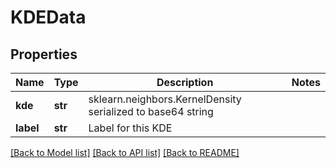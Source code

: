 # KDEData

## Properties
Name | Type | Description | Notes
------------ | ------------- | ------------- | -------------
**kde** | **str** | sklearn.neighbors.KernelDensity serialized to base64 string | 
**label** | **str** | Label for this KDE | 

[[Back to Model list]](../README.md#documentation-for-models) [[Back to API list]](../README.md#documentation-for-api-endpoints) [[Back to README]](../README.md)

